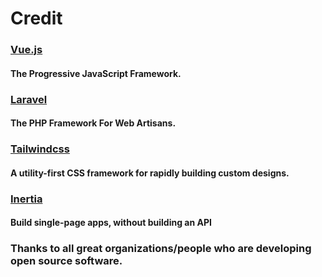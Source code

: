 # Credit

<!-- ![Vue Logo](/sbm-guide/assets/img/vue-logo.png 'Vue Logo') -->

### [Vue.js](https://vuejs.org/)

#### The Progressive JavaScript Framework.

<!-- ![Laravel Logo](/sbm-guide/assets/img/laravel-logo.png 'Laravel Logo') -->

### [Laravel](https://laravel.com/)

#### The PHP Framework For Web Artisans.

### [Tailwindcss](https://tailwindcss.com/)

#### A utility-first CSS framework for rapidly building custom designs.

### [Inertia](https://inertiajs.com/)

#### Build single-page apps, without building an API

### Thanks to all great organizations/people who are developing open source software.
